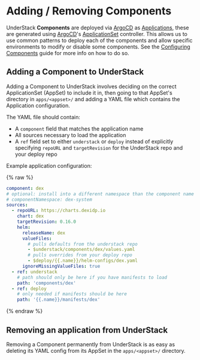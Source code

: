 # Adding / Removing Components

UnderStack **Components** are deployed via [ArgoCD]
as [Applications][argocd-app], these are generated using [ArgoCD][argocd]'s
[ApplicationSet][argocd-appset] controller. This allows us to use common
patterns to deploy each of the components and allow specific environments
to modify or disable some components. See the [Configuring Components](./component-config.md)
guide for more info on how to do so.

## Adding a Component to UnderStack

Adding a Component to UnderStack involves deciding on the correct ApplicationSet
(AppSet) to include it in, then going to that AppSet's directory in `apps/<appset>/`
and adding a YAML file which contains the Application configuration.

The YAML file should contain:

- A `component` field that matches the application name
- All sources necessary to load the application
- A `ref` field set to either `understack` or `deploy` instead of explicitly
  specifying `repoURL` and `targetRevision` for the UnderStack repo and your deploy repo

Example application configuration:

{% raw %}

```yaml
component: dex
# optional: install into a different namespace than the component name
# componentNamespace: dex-system
sources:
  - repoURL: https://charts.dexidp.io
    chart: dex
    targetRevision: 0.16.0
    helm:
      releaseName: dex
      valueFiles:
        # pulls defaults from the understack repo
        - $understack/components/dex/values.yaml
        # pulls overrides from your deploy repo
        - $deploy/{{.name}}/helm-configs/dex.yaml
      ignoreMissingValueFiles: true
  - ref: understack
    # path should only be here if you have manifests to load
    path: 'components/dex'
  - ref: deploy
    # only needed if manifests should be here
    path: '{{.name}}/manifests/dex'
```

{% endraw %}

## Removing an application from UnderStack

Removing a Component permanently from UnderStack is as easy as
deleting its YAML config from its AppSet in the `apps/<appset>/`
directory.

[argocd]: <https://argo-cd.readthedocs.io/en/stable/>
[argocd-app]: <https://argo-cd.readthedocs.io/en/stable/user-guide/application-specification/>
[argocd-appset]: <https://argo-cd.readthedocs.io/en/stable/operator-manual/applicationset/>

